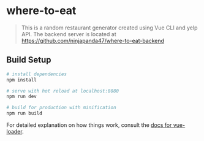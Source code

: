 # where-to-eat

> This is a random restaurant generator created using Vue CLI and yelp API.  The backend server is located at https://github.com/ninjapanda47/where-to-eat-backend

## Build Setup

``` bash
# install dependencies
npm install

# serve with hot reload at localhost:8080
npm run dev

# build for production with minification
npm run build
```

For detailed explanation on how things work, consult the [docs for vue-loader](http://vuejs.github.io/vue-loader).
